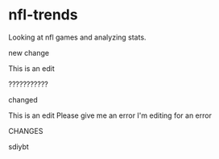 # nfl-trends
Looking at nfl games and analyzing stats.

new change

This is an edit

???????????


changed

This is an edit
Please give me an error
I'm editing for an error

CHANGES


sdiybt


